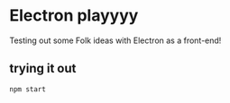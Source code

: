 # Electron playyyy

Testing out some Folk ideas with Electron as a front-end!

## trying it out

```
npm start
```